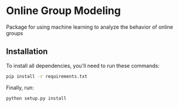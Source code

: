 # Online Group Modeling
Package for using machine learning to analyze the behavior of online groups

## Installation

To install all dependencies, you'll need to run these commands:

```bash
pip install -r requirements.txt
```

Finally, run:
```bash
python setup.py install
```
